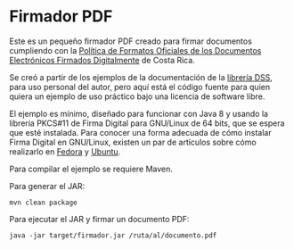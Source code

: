 # Firmador PDF

Este es un pequeño firmador PDF creado para firmar documentos cumpliendo con la
[Política de Formatos Oficiales de los
Documentos Electrónicos Firmados Digitalmente](
https://www.mifirmadigital.go.cr/wp-content/uploads/2016/03/DCFD-Política-de-Formato-Oficial-v1.0.pdf
) de Costa Rica.

Se creó a partir de los ejemplos de la documentación de la [librería DSS](
https://ec.europa.eu/cefdigital/DSS/webapp-demo/doc/dss-documentation.html),
para uso personal del autor, pero aquí está el código fuente para quien quiera
un ejemplo de uso práctico bajo una licencia de software libre.

El ejemplo es mínimo, diseñado para funcionar con Java 8 y usando
la librería PKCS#11 de Firma Digital para GNU/Linux de 64 bits, que se espera
que esté instalada. Para conocer una forma adecuada de cómo instalar Firma
Digital en GNU/Linux, existen un par de artículos sobre cómo realizarlo en
[Fedora](https://fran.cr/instalar-firma-digital-costa-rica-linux-fedora/) y
[Ubuntu](https://fran.cr/instalar-firma-digital-costa-rica-gnu-linux-ubuntu-16-04/).

Para compilar el ejemplo se requiere Maven.

Para generar el JAR:

`mvn clean package`

Para ejecutar el JAR y firmar un documento PDF:

`java -jar target/firmador.jar /ruta/al/documento.pdf`
